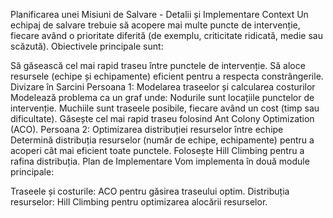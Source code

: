 Planificarea unei Misiuni de Salvare - Detalii și Implementare
Context
Un echipaj de salvare trebuie să acopere mai multe puncte de intervenție, fiecare având o prioritate diferită (de exemplu, criticitate ridicată, medie sau scăzută). Obiectivele principale sunt:

Să găsească cel mai rapid traseu între punctele de intervenție.
Să aloce resursele (echipe și echipamente) eficient pentru a respecta constrângerile.
Divizare în Sarcini
Persoana 1: Modelarea traseelor și calcularea costurilor
Modelează problema ca un graf unde:
Nodurile sunt locațiile punctelor de intervenție.
Muchiile sunt traseele posibile, fiecare având un cost (timp sau dificultate).
Găsește cel mai rapid traseu folosind Ant Colony Optimization (ACO).
Persoana 2: Optimizarea distribuției resurselor între echipe
Determină distribuția resurselor (număr de echipe, echipamente) pentru a acoperi cât mai eficient toate punctele.
Folosește Hill Climbing pentru a rafina distribuția.
Plan de Implementare
Vom implementa în două module principale:

Traseele și costurile: ACO pentru găsirea traseului optim.
Distribuția resurselor: Hill Climbing pentru optimizarea alocării resurselor.
